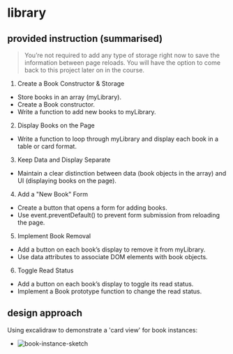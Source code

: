 # library

## provided instruction (summarised)
> You’re not required to add any type of storage right now to save the information between page reloads. You will have the option to come back to this project later on in the course.

1. Create a Book Constructor & Storage
- Store books in an array (myLibrary).
- Create a Book constructor.
- Write a function to add new books to myLibrary.

2. Display Books on the Page
- Write a function to loop through myLibrary and display each book in a table or card format.

3. Keep Data and Display Separate
- Maintain a clear distinction between data (book objects in the array) and UI (displaying books on the page).

4. Add a "New Book" Form
- Create a button that opens a form for adding books.
- Use event.preventDefault() to prevent form submission from reloading the page.

5. Implement Book Removal
- Add a button on each book’s display to remove it from myLibrary.
- Use data attributes to associate DOM elements with book objects.

6. Toggle Read Status
- Add a button on each book’s display to toggle its read status.
- Implement a Book prototype function to change the read status.

## design approach
Using excalidraw to demonstrate a 'card view' for book instances:
- ![book-instance-sketch](/library/images/book-instance-sketch.png)

